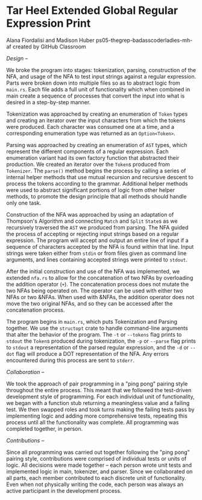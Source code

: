 # Tar Heel Extended Global Regular Expression Print
Alana Fiordalisi and Madison Huber
ps05-thegrep-badasscoderladies-mh-af created by GitHub Classroom


_Design –_

We broke the program into stages: tokenization, parsing, construction of the NFA, and usage of the NFA to test input strings against a regular expression. Parts were broken down into multiple files so as to abstract logic from `main.rs`. Each file adds a full unit of functionality which when combined in main create a sequence of processes that convert the input into what is desired in a step-by-step manner.

Tokenization was approached by creating an enumeration of `Token` types and creating an iterator over the input characters from which the tokens were produced. Each character was consumed one at a time, and a corresponding enumeration type was returned as an `Option<Token>`.

Parsing was approached by creating an enumeration of `AST` types, which represent the different components of a regular expression. Each enumeration variant had its own factory function that abstracted their production. We created an iterator over the `Token`s produced from `Tokenizer`. The `parse()` method begins the process by calling a series of internal helper methods that use mutual recursion and recursive descent to process the tokens according to the grammar. Additional helper methods were used to abstract significant portions of logic from other helper methods, to promote the design principle that all methods should handle only one task.

Construction of the NFA was approached by using an adaptation of Thompson's Algorithm and connecting `Match` and `Split` `State`s as we recursively traversed the `AST` we produced from parsing. The NFA guided the process of accepting or rejecting input strings based on a regular expression. The program will accept and output an entire line of input if a sequence of characters accepted by the NFA is found within that line. Input strings were taken either from `stdin` or from files given as command line arguments, and lines containing accepted strings were printed to `stdout`.

After the initial construction and use of the NFA was implemented, we extended `nfa.rs` to allow for the concatenation of two NFAs by overloading the addition operator (`+`). The concatenation process does not mutate the two NFAs being operated on. The operator can be used with either two NFAs or two &NFAs. When used with &NFAs, the addition operator does not move the two original NFAs, and so they can be accessed after the concatenation process.

The program begins in `main.rs`, which puts Tokenization and Parsing together. We use the `structopt` crate to handle command-line arguments that alter the behavior of the program. The `-t` or `--tokens` flag prints to `stdout` the `Token`s produced during tokenization, the `-p` or `--parse` flag prints to `stdout` a representation of the parsed regular expression, and the `-d` or `--dot` flag will produce a DOT representation of the NFA. Any errors encountered during this process are sent to `stderr`.

_Collaboration –_

We took the approach of pair programming in a "ping pong" pairing style throughout the entire process. This meant that we followed the test-driven development style of programming. For each individual unit of functionality, we began with a function stub returning a meaningless value and a failing test. We then swapped roles and took turns making the failing tests pass by implementing logic and adding more comprehensive tests, repeating this process until all the functionality was complete. All programming was completed together, in person.

_Contributions –_

Since all programming was carried out together following the "ping pong" pairing style, contributions were comprised of individual tests or units of logic. All decisions were made together – each person wrote unit tests and implemented logic in main, tokenizer, and parser. Since we collaborated on all parts, each member contributed to each discrete unit of functionality. Even when not physically writing the code, each person was always an active participant in the development process.
